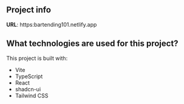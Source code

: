 
## Project info

**URL**: https:bartending101.netlify.app

## What technologies are used for this project?

This project is built with:

- Vite
- TypeScript
- React
- shadcn-ui
- Tailwind CSS
